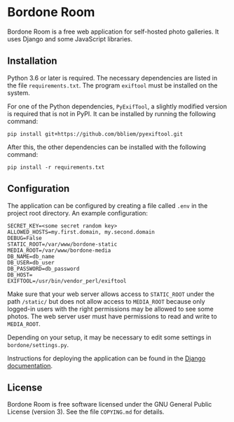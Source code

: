 Bordone Room
============

Bordone Room is a free web application for self-hosted photo galleries. It uses
Django and some JavaScript libraries.


## Installation

Python 3.6 or later is required. The necessary dependencies are listed in the
file `requirements.txt`. The program `exiftool` must be installed on the
system.

For one of the Python dependencies, `PyExifTool`, a slightly modified version
is required that is not in PyPI. It can be installed by running the following
command:

```
pip install git+https://github.com/bbliem/pyexiftool.git
```

After this, the other dependencies can be installed with the following command:

```
pip install -r requirements.txt
```

## Configuration

The application can be configured by creating a file called `.env` in the project root directory.
An example configuration:

```
SECRET_KEY=<some secret random key>
ALLOWED_HOSTS=my.first.domain, my.second.domain
DEBUG=False
STATIC_ROOT=/var/www/bordone-static
MEDIA_ROOT=/var/www/bordone-media
DB_NAME=db_name
DB_USER=db_user
DB_PASSWORD=db_password
DB_HOST=
EXIFTOOL=/usr/bin/vendor_perl/exiftool
```

Make sure that your web server allows access to `STATIC_ROOT` under the path
`/static/` but does not allow access to `MEDIA_ROOT` because only logged-in
users with the right permissions may be allowed to see some photos. The web
server user must have permissions to read and write to `MEDIA_ROOT`.

Depending on your setup, it may be necessary to edit some settings in
`bordone/settings.py`.

Instructions for deploying the application can be found in the [Django
documentation](https://docs.djangoproject.com/en/2.1/howto/deployment/wsgi/).


## License

Bordone Room is free software licensed under the GNU General Public License
(version 3). See the file `COPYING.md` for details.
